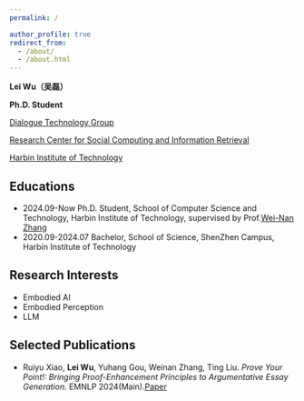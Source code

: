 ```yaml
---
permalink: /

author_profile: true
redirect_from: 
  - /about/
  - /about.html
---
```


**Lei Wu（吴磊）**

**Ph.D. Student**

[Dialogue Technology Group](http://ir.hit.edu.cn/~dt/)

[Research Center for Social Computing and Information Retrieval](http://ir.hit.edu.cn/)

[Harbin Institute of Technology](https://www.hit.edu.cn/)

**Educations**
------
- 2024.09-Now Ph.D. Student, School of Computer Science and Technology, Harbin Institute of Technology, supervised by Prof.[Wei-Nan Zhang](https://homepage.hit.edu.cn/zhangweinan?lang=zh)
- 2020.09-2024.07 Bachelor, School of Science, ShenZhen Campus, Harbin Institute of Technology

**Research Interests**
------
- Embodied AI
- Embodied Perception
- LLM

**Selected Publications**
------
- Ruiyu Xiao, **Lei Wu**, Yuhang Gou, Weinan Zhang, Ting Liu. *Prove Your Point!: Bringing Proof-Enhancement Principles to Argumentative Essay Generation.* EMNLP 2024(Main).[Paper](https://aclanthology.org/2024.emnlp-main.1058/)


